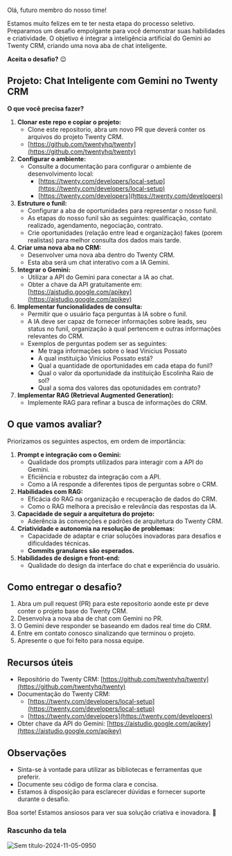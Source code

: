 Olá, futuro membro do nosso time!

Estamos muito felizes em te ter nesta etapa do processo seletivo. Preparamos um desafio empolgante para você demonstrar suas habilidades e criatividade. O objetivo é integrar a inteligência artificial do Gemini ao Twenty CRM, criando uma nova aba de chat inteligente.

**Aceita o desafio?** 😉

## Projeto: Chat Inteligente com Gemini no Twenty CRM

**O que você precisa fazer?**

1.  **Clonar este repo e copiar o projeto:**
    * Clone este repositorio, abra um novo PR que deverá conter os arquivos do projeto Twenty CRM.
    * [https://github.com/twentyhq/twenty](https://github.com/twentyhq/twenty)
2.  **Configurar o ambiente:**
    * Consulte a documentação para configurar o ambiente de desenvolvimento local:
        * [https://twenty.com/developers/local-setup](https://twenty.com/developers/local-setup)
        * [https://twenty.com/developers](https://twenty.com/developers)
3.  **Estruture o funil:**
    * Configurar a aba de oportunidades para representar o nosso funil.
    * As etapas do nosso funil são as seguintes: qualificação, contato realizado, agendamento, negociação, contrato.
    * Crie oportunidades (relação entre lead e organização) fakes (porem realistas) para melhor consulta dos dados mais tarde. 
3.  **Criar uma nova aba no CRM:**
    * Desenvolver uma nova aba dentro do Twenty CRM.
    * Esta aba será um chat interativo com a IA Gemini.
4.  **Integrar o Gemini:**
    * Utilizar a API do Gemini para conectar a IA ao chat.
    * Obter a chave da API gratuitamente em: [https://aistudio.google.com/apikey](https://aistudio.google.com/apikey)
5.  **Implementar funcionalidades de consulta:**
    * Permitir que o usuário faça perguntas à IA sobre o funil.
    * A IA deve ser capaz de fornecer informações sobre leads, seu status no funil, organização à qual pertencem e outras informações relevantes do CRM.
    * Exemplos de perguntas podem ser as seguintes:
       * Me traga informações sobre o lead Vinicius Possato
       * A qual instituição Vinicius Possato está?
       * Qual a quantidade de oportunidades em cada etapa do funil?
       * Qual o valor da oportunidade da instituição Escolinha Raio de sol?
       * Qual a soma dos valores das opotunidades em contrato?
6.  **Implementar RAG (Retrieval Augmented Generation):**
    * Implemente RAG para refinar a busca de informações do CRM.

## O que vamos avaliar?

Priorizamos os seguintes aspectos, em ordem de importância:

1.  **Prompt e integração com o Gemini:**
    * Qualidade dos prompts utilizados para interagir com a API do Gemini.
    * Eficiência e robustez da integração com a API.
    * Como a IA responde a diferentes tipos de perguntas sobre o CRM.
2.  **Habilidades com RAG:**
    * Eficácia do RAG na organização e recuperação de dados do CRM.
    * Como o RAG melhora a precisão e relevância das respostas da IA.
3.  **Capacidade de seguir a arquitetura do projeto:**
    * Aderência às convenções e padrões de arquitetura do Twenty CRM.
4.  **Criatividade e autonomia na resolução de problemas:**
    * Capacidade de adaptar e criar soluções inovadoras para desafios e dificuldades técnicas.
    * **Commits granulares são esperados.**
5.  **Habilidades de design e front-end:**
    * Qualidade do design da interface do chat e experiência do usuário.

## Como entregar o desafio?

1.  Abra um pull request (PR) para este repositorio aonde este pr deve conter o projeto base do Twenty CRM.
1.  Desenvolva a nova aba de chat com Gemini no PR.
3.  O Gemini deve responder se baseando em dados real time do CRM.
4.  Entre em contato conosco sinalizando que terminou o projeto.
5.  Apresente o que foi feito para nossa equipe.

## Recursos úteis

* Repositório do Twenty CRM: [https://github.com/twentyhq/twenty](https://github.com/twentyhq/twenty)
* Documentação do Twenty CRM:
    * [https://twenty.com/developers/local-setup](https://twenty.com/developers/local-setup)
    * [https://twenty.com/developers](https://twenty.com/developers)
* Obter chave da API do Gemini: [https://aistudio.google.com/apikey](https://aistudio.google.com/apikey)

## Observações

* Sinta-se à vontade para utilizar as bibliotecas e ferramentas que preferir.
* Documente seu código de forma clara e concisa.
* Estamos à disposição para esclarecer dúvidas e fornecer suporte durante o desafio.

Boa sorte! Estamos ansiosos para ver sua solução criativa e inovadora. 🚀


### Rascunho da tela
![Sem título-2024-11-05-0950](https://github.com/user-attachments/assets/76f79cc4-462a-4e47-aa3c-f9fd6dc37ad2)

